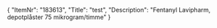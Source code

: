 {
  "ItemNr": "183613",
  "Title": "test",
  "Description": "Fentanyl Lavipharm, depotplåster 75 mikrogram/timme"
}